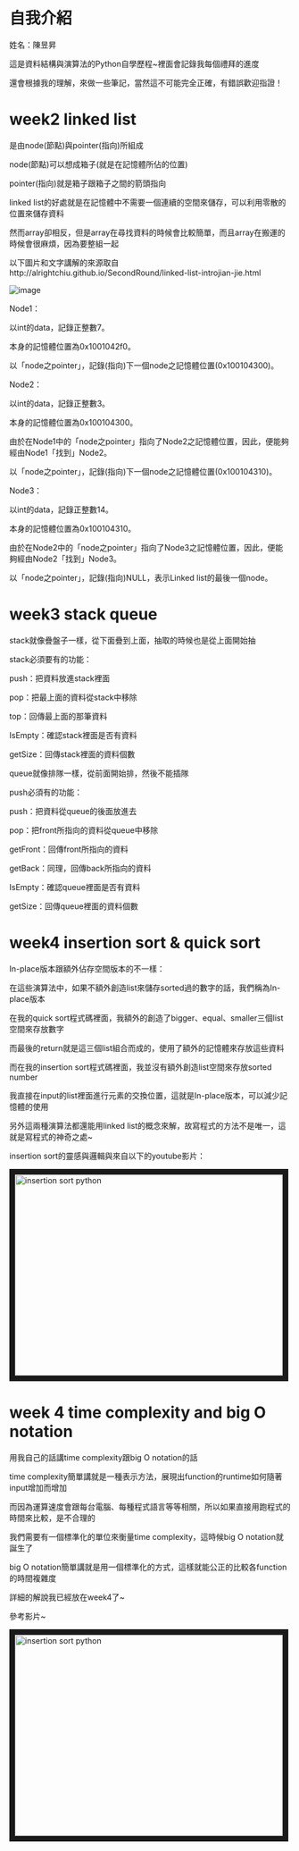 # 自我介紹
姓名：陳昱昇

這是資料結構與演算法的Python自學歷程~裡面會記錄我每個禮拜的進度

還會根據我的理解，來做一些筆記，當然這不可能完全正確，有錯誤歡迎指證！

# week2 linked list
是由node(節點)與pointer(指向)所組成

node(節點)可以想成箱子(就是在記憶體所佔的位置)

pointer(指向)就是箱子跟箱子之間的箭頭指向

linked list的好處就是在記憶體中不需要一個連續的空間來儲存，可以利用零散的位置來儲存資料

然而array卻相反，但是array在尋找資料的時候會比較簡單，而且array在搬運的時候會很麻煩，因為要整組一起

以下圖片和文字講解的來源取自http://alrightchiu.github.io/SecondRound/linked-list-introjian-jie.html

![image](https://github.com/alrightchiu/SecondRound/blob/master/content/Algorithms%20and%20Data%20Structures/BasicDataStructures/LinkedList/Intro/f2.png?raw=true)

Node1：

以int的data，記錄正整數7。

本身的記憶體位置為0x1001042f0。

以「node之pointer」，記錄(指向)下一個node之記憶體位置(0x100104300)。

Node2：

以int的data，記錄正整數3。

本身的記憶體位置為0x100104300。

由於在Node1中的「node之pointer」指向了Node2之記憶體位置，因此，便能夠經由Node1「找到」Node2。

以「node之pointer」，記錄(指向)下一個node之記憶體位置(0x100104310)。

Node3：

以int的data，記錄正整數14。

本身的記憶體位置為0x100104310。

由於在Node2中的「node之pointer」指向了Node3之記憶體位置，因此，便能夠經由Node2「找到」Node3。

以「node之pointer」，記錄(指向)NULL，表示Linked list的最後一個node。

# week3 stack queue
stack就像疊盤子一樣，從下面疊到上面，抽取的時候也是從上面開始抽

stack必須要有的功能：

push：把資料放進stack裡面

pop：把最上面的資料從stack中移除

top：回傳最上面的那筆資料

IsEmpty：確認stack裡面是否有資料

getSize：回傳stack裡面的資料個數

queue就像排隊一樣，從前面開始排，然後不能插隊

push必須有的功能：

push：把資料從queue的後面放進去

pop：把front所指向的資料從queue中移除

getFront：回傳front所指向的資料

getBack：同理，回傳back所指向的資料

IsEmpty：確認queue裡面是否有資料

getSize：回傳queue裡面的資料個數

# week4 insertion sort & quick sort

In-place版本跟額外佔存空間版本的不一樣：

在這些演算法中，如果不額外創造list來儲存sorted過的數字的話，我們稱為In-place版本

在我的quick sort程式碼裡面，我額外的創造了bigger、equal、smaller三個list空間來存放數字

而最後的return就是這三個list組合而成的，使用了額外的記憶體來存放這些資料

而在我的insertion sort程式碼裡面，我並沒有額外創造list空間來存放sorted number

我直接在input的list裡面進行元素的交換位置，這就是In-place版本，可以減少記憶體的使用

另外這兩種演算法都還能用linked list的概念來解，故寫程式的方法不是唯一，這就是寫程式的神奇之處~

insertion sort的靈感與邏輯與來自以下的youtube影片：

<a href="http://www.youtube.com/watch?feature=player_embedded&v=lEA31vHiry4
" target="_blank"><img src="http://img.youtube.com/vi/lEA31vHiry4/0.jpg" 
alt="insertion sort python" width="480" height="360" border="10" /></a>

# week 4 time complexity and big O notation

用我自己的話講time complexity跟big O notation的話

time complexity簡單講就是一種表示方法，展現出function的runtime如何隨著input增加而增加

而因為運算速度會跟每台電腦、每種程式語言等等相關，所以如果直接用跑程式的時間來比較，是不合理的

我們需要有一個標準化的單位來衡量time complexity，這時候big O notation就誕生了

big O notation簡單講就是用一個標準化的方式，這樣就能公正的比較各function的時間複雜度

詳細的解說我已經放在week4了~

參考影片~

<a href="http://www.youtube.com/watch?feature=player_embedded&v=D6xkbGLQesk
" target="_blank"><img src="http://img.youtube.com/vi/D6xkbGLQesk/0.jpg" 
alt="insertion sort python" width="480" height="360" border="10" /></a>
